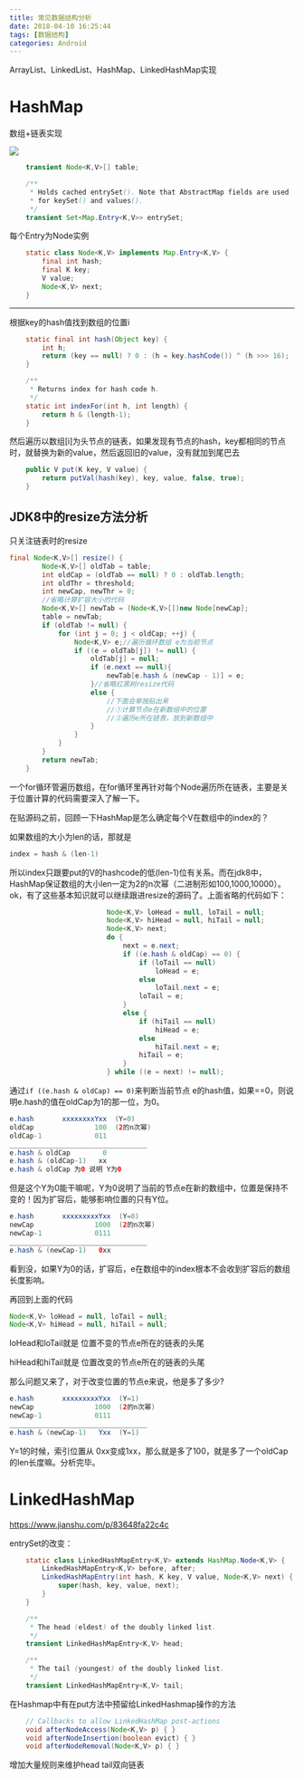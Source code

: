 ```yaml
---
title: 常见数据结构分析 
date: 2018-04-10 16:25:44
tags: [数据结构]  
categories: Android
---
```

ArrayList、LinkedList、HashMap、LinkedHashMap实现
<!-- more -->  

# HashMap

数组+链表实现

![](https://upload-images.jianshu.io/upload_images/1956855-e0aa3ef55cd31303.png?imageMogr2/auto-orient/strip%7CimageView2/2/w/700)

```java
    transient Node<K,V>[] table;

    /**
     * Holds cached entrySet(). Note that AbstractMap fields are used
     * for keySet() and values().
     */
    transient Set<Map.Entry<K,V>> entrySet;
```



每个Entry为Node实例

```java
    static class Node<K,V> implements Map.Entry<K,V> {
        final int hash;
        final K key;
        V value;
        Node<K,V> next;
    }
```

***

根据key的hash值找到数组的位置i

```java
    static final int hash(Object key) {
        int h;
        return (key == null) ? 0 : (h = key.hashCode()) ^ (h >>> 16);
    }		

	/**
     * Returns index for hash code h.
     */
    static int indexFor(int h, int length) {
        return h & (length-1);
    }
```

然后遍历以数组[i]为头节点的链表，如果发现有节点的hash，key都相同的节点时，就替换为新的value，然后返回旧的value，没有就加到尾巴去

```java
    public V put(K key, V value) {
        return putVal(hash(key), key, value, false, true);
    }
```

## JDK8中的resize方法分析

只关注链表时的resize

```java
final Node<K,V>[] resize() {
        Node<K,V>[] oldTab = table;
        int oldCap = (oldTab == null) ? 0 : oldTab.length;
        int oldThr = threshold;
        int newCap, newThr = 0;
		//省略计算扩容大小的代码
        Node<K,V>[] newTab = (Node<K,V>[])new Node[newCap];
        table = newTab;
        if (oldTab != null) {
            for (int j = 0; j < oldCap; ++j) {
                Node<K,V> e;//遍历循环数组 e为当前节点
                if ((e = oldTab[j]) != null) {
                    oldTab[j] = null;
                    if (e.next == null){
                        newTab[e.hash & (newCap - 1)] = e;
                    }//省略红黑树resize代码
                    else { 
                      	//下面会单独贴出来
                        //①计算节点e在新数组中的位置 
                        //②遍历e所在链表，放到新数组中
                    }
                }
            }
        }
        return newTab;
    }
```

一个for循环管遍历数组，在for循环里再针对每个Node遍历所在链表，主要是关于位置计算的代码需要深入了解一下。

在贴源码之前，回顾一下HashMap是怎么确定每个V在数组中的index的？

如果数组的大小为len的话，那就是

```java
index = hash & (len-1)
```

所以index只跟要put的V的hashcode的低(len-1)位有关系。而在jdk8中，HashMap保证数组的大小len一定为2的n次幂（二进制形如100,1000,10000）。ok，有了这些基本知识就可以继续跟进resize的源码了。上面省略的代码如下：

```java
                        Node<K,V> loHead = null, loTail = null;
                        Node<K,V> hiHead = null, hiTail = null;
                        Node<K,V> next;
                        do {
                            next = e.next;
                            if ((e.hash & oldCap) == 0) {
                                if (loTail == null)
                                    loHead = e;
                                else
                                    loTail.next = e;
                                loTail = e;
                            }
                            else {
                                if (hiTail == null)
                                    hiHead = e;
                                else
                                    hiTail.next = e;
                                hiTail = e;
                            }
                        } while ((e = next) != null);
```

通过`if ((e.hash & oldCap) == 0)`来判断当前节点 e的hash值，如果==0，则说明e.hash的值在oldCap为1的那一位，为0。

```java
e.hash       xxxxxxxxYxx  (Y=0)
oldCap               100  (2的n次幂)
oldCap-1	  	     011			   
__________________________________
e.hash & oldCap        0
e.hash & (oldCap-1)   xx 
e.hash & oldCap 为0 说明 Y为0
```

但是这个Y为0能干嘛呢，Y为0说明了当前的节点e在新的数组中，位置是保持不变的！因为扩容后，能够影响位置的只有Y位。

```java
e.hash       xxxxxxxxxYxx  (Y=0)
newCap               1000  (2的n次幂)
newCap-1             0111 
__________________________________
e.hash & (newCap-1)   0xx 
```

看到没，如果Y为0的话，扩容后，e在数组中的index根本不会收到扩容后的数组长度影响。

再回到上面的代码

```java
Node<K,V> loHead = null, loTail = null;
Node<K,V> hiHead = null, hiTail = null;
```

loHead和loTail就是 位置不变的节点e所在的链表的头尾

hiHead和hiTail就是 位置改变的节点e所在的链表的头尾

那么问题又来了，对于改变位置的节点e来说，他是多了多少?

```java
e.hash       xxxxxxxxxYxx  (Y=1)
newCap               1000  (2的n次幂)
newCap-1             0111 
__________________________________
e.hash & (newCap-1)   Yxx  (Y=1)
```

Y=1的时候，索引位置从 0xx变成1xx，那么就是多了100，就是多了一个oldCap的len长度嘛。分析完毕。











# LinkedHashMap

https://www.jianshu.com/p/83648fa22c4c

entrySet的改变：

```java
    static class LinkedHashMapEntry<K,V> extends HashMap.Node<K,V> {
        LinkedHashMapEntry<K,V> before, after;
        LinkedHashMapEntry(int hash, K key, V value, Node<K,V> next) {
            super(hash, key, value, next);
        }
    }
```

```java
    /**
     * The head (eldest) of the doubly linked list.
     */
    transient LinkedHashMapEntry<K,V> head;

    /**
     * The tail (youngest) of the doubly linked list.
     */
    transient LinkedHashMapEntry<K,V> tail;
```

在Hashmap中有在put方法中预留给LinkedHashmap操作的方法

```java
    // Callbacks to allow LinkedHashMap post-actions
    void afterNodeAccess(Node<K,V> p) { }
    void afterNodeInsertion(boolean evict) { }
    void afterNodeRemoval(Node<K,V> p) { }

```

增加大量规则来维护head tail双向链表
